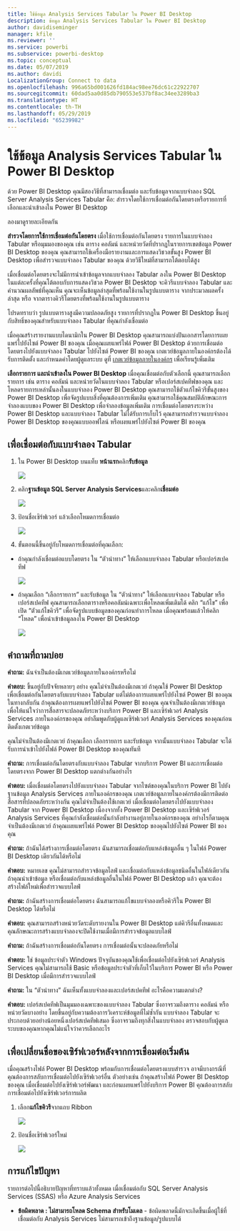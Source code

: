 ```yaml
---
title: ใช้ข้อมูล Analysis Services Tabular ใน Power BI Desktop
description: ข้อมูล Analysis Services Tabular ใน Power BI Desktop
author: davidiseminger
manager: kfile
ms.reviewer: ''
ms.service: powerbi
ms.subservice: powerbi-desktop
ms.topic: conceptual
ms.date: 05/07/2019
ms.author: davidi
LocalizationGroup: Connect to data
ms.openlocfilehash: 996a65bd001626fd184ac98ee76dc61c22922707
ms.sourcegitcommit: 60dad5aa0d85db790553e537bf8ac34ee3289ba3
ms.translationtype: HT
ms.contentlocale: th-TH
ms.lasthandoff: 05/29/2019
ms.locfileid: "65239982"
---
```

# <a name="using-analysis-services-tabular-data-in-power-bi-desktop"></a>ใช้ข้อมูล Analysis Services Tabular ใน Power BI Desktop
ด้วย Power BI Desktop คุณมีสองวิธีที่สามารถเชื่อมต่อ และรับข้อมูลจากแบบจำลอง SQL Server Analysis Services Tabular คือ: สำรวจโดยใช้การเชื่อมต่อกันโดยตรงหรือรายการที่เลือกและนำเข้าลงใน Power BI Desktop

ลองมาดูรายละเอียดกัน

**สำรวจโดยการใช้การเชื่อมต่อกันโดยตรง** เมื่อใช้การเชื่อมต่อกันโดยตรง รายการในแบบจำลอง Tabular หรือมุมมองของคุณ เช่น ตาราง คอลัมน์ และหน่วยวัดที่ปรากฏในรายการเขตข้อมูล Power BI Desktop ของคุณ คุณสามารถใช้เครื่องมือรายงานและการแสดงวิชวลขั้นสูง Power BI Desktop เพื่อสำรวจแบบจำลอง Tabular ของคุณ ด้วยวิธีใหม่ที่สามารถโต้ตอบได้สูง

เมื่อเชื่อมต่อโดยตรงจะไม่มีการนำเข้าข้อมูลจากแบบจำลอง Tabular ลงใน Power BI Desktop ในแต่ละครั้งที่คุณโต้ตอบกับการแสดงวิชวล Power BI Desktop จะคิวรีแบบจำลอง Tabular และคำนวณผลลัพธ์ที่คุณเห็น คุณจะเห็นข้อมูลล่าสุดที่พร้อมใช้งานในรูปแบบตาราง จากประมวลผลครั้งล่าสุด หรือ จากตารางคิวรีโดยตรงที่พร้อมใช้งานในรูปแบบตาราง 

โปรดทราบว่า รูปแบบตารางสูงมีความปลอดภัยสูง รายการที่ปรากฏใน Power BI Desktop ขึ้นอยู่กับสิทธิ์ของคุณสำหรับแบบจำลอง Tabular ที่คุณกำลังเชื่อมต่อ

เมื่อคุณสร้างรายงานแบบไดนามิกใน Power BI Desktop คุณสามารถแบ่งปันเอกสารโดยการเผยแพร่ไปยังไซต์ Power BI ของคุณ เมื่อคุณเผยแพร่ไฟล์ Power BI Desktop ด้วยการเชื่อมต่อโดยตรงไปยังแบบจำลอง Tabular ไปยังไซต์ Power BI ของคุณ เกตเวย์ข้อมูลภายในองค์กรต้องได้รับการติดตั้ง และกำหนดค่าโดยผู้ดูแลระบบ ดูที่ [เกตเวย์ข้อมูลภายในองค์กร](service-gateway-onprem.md) เพื่อเรียนรู้เพิ่มเติม

**เลือกรายการ และนำเข้าลงใน Power BI Desktop** เมื่อคุณเชื่อมต่อกับตัวเลือกนี้ คุณสามารถเลือกรายการ เช่น ตาราง คอลัมน์ และหน่วยวัดในแบบจำลอง Tabular หรือเปอร์สเปคทีฟของคุณ และโหลดรายการเหล่านั้นลงในแบบจำลอง Power BI Desktop คุณสามารถใช้ตัวแก้ไขคิวรีขั้นสูงของ Power BI Desktop เพื่อจัดรูปแบบสิ่งที่คุณต้องการเพิ่มเติม คุณสามารถใช้คุณสมบัติลักษณะการจำลองแบบของ Power BI Desktop เพื่อจำลองข้อมูลเพิ่มเติม การเชื่อมต่อโดยตรงระหว่าง Power BI Desktop และแบบจำลอง Tabular ไม่ได้รับการเก็บไว้ คุณสามารถสำรวจแบบจำลอง Power BI Desktop ของคุณแบบออฟไลน์ หรือเผยแพร่ไปยังไซต์ Power BI ของคุณ

## <a name="to-connect-to-a-tabular-model"></a>เพื่อเชื่อมต่อกับแบบจำลอง Tabular
1. ใน Power BI Desktop บนแท็บ **หน้าแรก**คลิก**รับข้อมูล**
   
   ![](media/desktop-analysis-services-tabular-data/pbid_sqlas_getdata.png)
2. คลิก**ฐานข้อมูล SQL Server Analysis Services**และคลิก**เชื่อมต่อ**
   
   ![](media/desktop-analysis-services-tabular-data/pbid_sqlas_getdata_as.png)
3. ป้อนชื่อเซิร์ฟเวอร์ แล้วเลือกโหมดการเชื่อมต่อ 
   
   ![](media/desktop-analysis-services-tabular-data/pbid_sqlas_getdata_as_server.png)
4. ขั้นตอนนี้ขึ้นอยู่กับโหมดการเชื่อมต่อที่คุณเลือก:

* ถ้าคุณกำลังเชื่อมต่อแบบโดยตรง ใน “ตัวนำทาง” ให้เลือกแบบจำลอง Tabular หรือเปอร์สเปคทีฟ
  
  ![](media/desktop-analysis-services-tabular-data/pbid_sqlas_getdata_as_live.png)
* ถ้าคุณเลือก “เลือกรายการ” และรับข้อมูล ใน “ตัวนำทาง” ให้เลือกแบบจำลอง Tabular หรือเปอร์สเปคทีฟ คุณสามารถเลือกตารางหรือคอลัมน์เฉพาะเพื่อโหลดเพิ่มเติมได้ คลิก “แก้ไข” เพื่อเปิด “ตัวแก้ไขคิวรี” เพื่อจัดรูปแบบข้อมูลของคุณก่อนทำการโหลด เมื่อคุณพร้อมแล้วให้คลิก “โหลด” เพื่อนำเข้าข้อมูลลงใน Power BI Desktop

  ![](media/desktop-analysis-services-tabular-data/pbid_sqlas_getdata_as_select.png)

## <a name="frequently-asked-questions"></a>คำถามที่ถามบ่อย
**คำถาม:** ฉันจำเป็นต้องมีเกตเวย์ข้อมูลภายในองค์กรหรือไม่

**คำตอบ:** ขึ้นอยู่กับปัจจัยหลายๆ อย่าง คุณไม่จำเป็นต้องมีเกตเวย์ ถ้าคุณใช้ Power BI Desktop เพื่อเชื่อมต่อกันโดยตรงกับแบบจำลอง Tabular แต่ไม่ต้องการเผยแพร่ไปยังไซต์ Power BI ของคุณ ในทางกลับกัน ถ้าคุณต้องการเผยแพร่ไปยังไซต์ Power BI ของคุณ คุณจำเป็นต้องมีเกตเวย์ข้อมูลเพื่อให้แน่ใจว่าการสื่อสารจะปลอดภัยระหว่างบริการ Power BI และเซิร์ฟเวอร์ Analysis Services ภายในองค์กรของคุณ อย่าลืมพูดกับผู้ดูแลเซิร์ฟเวอร์ Analysis Services ของคุณก่อนติดตั้งเกตเวย์ข้อมูล

คุณไม่จำเป็นต้องมีเกตเวย์ ถ้าคุณเลือก เลือกรายการ และรับข้อมูล จากนั้นแบบจำลอง Tabular จะได้รับการนำเข้าไปยังไฟล์ Power BI Desktop ของคุณทันที

**คำถาม:** การเชื่อมต่อกันโดยตรงกับแบบจำลอง Tabular จากบริการ Power BI และการเชื่อมต่อโดยตรงจาก Power BI Desktop แตกต่างกันอย่างไร

**คำตอบ:** เมื่อเชื่อมต่อโดยตรงไปยังแบบจำลอง Tabular จากไซต์ของคุณในบริการ Power BI ไปยังฐานข้อมูล Analysis Services ภายในองค์กรของคุณ เกตเวย์ข้อมูลภายในองค์กรต้องมีการติดต่อสื่อสารที่ปลอดภัยระหว่างกัน คุณไม่จำเป็นต้องใช้เกตเวย์ เมื่อเชื่อมต่อโดยตรงไปยังแบบจำลอง Tabular จาก Power BI Desktop เนื่องจากทั้ง Power BI Desktop และเซิร์ฟเวอร์ Analysis Services ที่คุณกำลังเชื่อมต่อนั้นกำลังทำงานอยู่ภายในองค์กรของคุณ อย่างไรก็ตามคุณจำเป็นต้องมีเกตเวย์ ถ้าคุณเผยแพร่ไฟล์ Power BI Desktop ของคุณไปยังไซต์ Power BI ของคุณ

**คำถาม:** ถ้าฉันได้สร้างการเชื่อมต่อโดยตรง ฉันสามารถเชื่อมต่อกับแหล่งข้อมูลอื่น ๆ ในไฟล์ Power BI Desktop เดียวกันได้หรือไม่

**คำตอบ:** หมายเลข คุณไม่สามารถสำรวจข้อมูลไลฟ์ และเชื่อมต่อกับแหล่งข้อมูลชนิดอื่นในไฟล์เดียวกัน ถ้าคุณนำเข้าข้อมูล หรือเชื่อมต่อกับแหล่งข้อมูลอื่นในไฟล์ Power BI Desktop แล้ว คุณจะต้องสร้างไฟล์ใหม่เพื่อสำรวจแบบไลฟ์

**คำถาม:** ถ้าฉันสร้างการเชื่อมต่อโดยตรง ฉันสามารถแก้ไขแบบจำลองหรือคิวรีใน Power BI Desktop ได้หรือไม่

**คำตอบ:** คุณสามารถสร้างหน่วยวัดระดับรายงานใน Power BI Desktop แต่คิวรีอื่นทั้งหมดและคุณลักษณะการสร้างแบบจำลองจะปิดใช้งานเมื่อมีการสำรวจข้อมูลแบบไลฟ์

**คำถาม:** ถ้าฉันสร้างการเชื่อมต่อกันโดยตรง การเชื่อมต่อนั้นจะปลอดภัยหรือไม่

**คำตอบ:** ใช่ ข้อมูลประจำตัว Windows ปัจจุบันของคุณใช้เพื่อเชื่อมต่อไปยังเซิร์ฟเวอร์ Analysis Services คุณไม่สามารถใช้ Basic หรือข้อมูลประจำตัวที่เก็บไว้ในบริการ Power BI หรือ Power BI Desktop เมื่อมีการสำรวจแบบไลฟ์

**คำถาม:** ใน “ตัวนำทาง” ฉันเห็นทั้งแบบจำลองและเปอร์สเปคทีฟ อะไรคือความแตกต่าง?

**คำตอบ:** เปอร์สเปคทีฟเป็นมุมมองเฉพาะของแบบจำลอง Tabular ซึ่งอาจรวมถึงตาราง คอลัมน์ หรือหน่วยวัดบางอย่าง โดยขึ้นอยู่กับความต้องการวิเคราะห์ข้อมูลที่ไม่ซ้ำกัน แบบจำลอง Tabular จะประกอบด้วยอย่างน้อยหนึ่งเปอร์สเปคทีฟเสมอ ซึ่งอาจรวมถึงทุกสิ่งในแบบจำลอง ตรวจสอบกับผู้ดูแลระบบของคุณหากคุณไม่แน่ใจว่าควรเลือกอะไร

## <a name="to-change-the-server-name-after-initial-connection"></a>เพื่อเปลี่ยนชื่อของเซิร์ฟเวอร์หลังจากการเชื่อมต่อเริ่มต้น
เมื่อคุณสร้างไฟล์ Power BI Desktop พร้อมกับการเชื่อมต่อโดยตรงแบบสำรวจ อาจมีบางกรณีที่คุณต้องการสลับการเชื่อมต่อไปยังเซิร์ฟเวอร์อื่น ตัวอย่างเช่น ถ้าคุณสร้างไฟล์ Power BI Desktop ของคุณ เมื่อเชื่อมต่อไปยังเซิร์ฟเวอร์พัฒนา และก่อนเผยแพร่ไปยังบริการ Power BI คุณต้องการสลับการเชื่อมต่อไปยังเซิร์ฟเวอร์การผลิต

1. เลือก**แก้ไขคิวรี**จากแถบ Ribbon
   
   ![](media/desktop-analysis-services-tabular-data/pbid_sqlas_chname_editquery.png)
2. ป้อนชื่อเซิร์ฟเวอร์ใหม่
   
   ![](media/desktop-analysis-services-tabular-data/pbid_sqlas_chname_dialog.png)
   
   
## <a name="troubleshooting"></a>การแก้ไขปัญหา 
รายการต่อไปนี้อธิบายปัญหาที่ทราบแล้วทั้งหมด เมื่อเชื่อมต่อกับ SQL Server Analysis Services (SSAS) หรือ Azure Analysis Services 

* **ข้อผิดพลาด : ไม่สามารถโหลด Schema สำหรับโมเดล** - ข้อผิดพลาดนี้มักจะเกิดขึ้นเมื่อผู้ใช้ที่เชื่อมต่อกับ Analysis Services ไม่สามารถเข้าถึงฐานข้อมูล/รูปแบบได้

